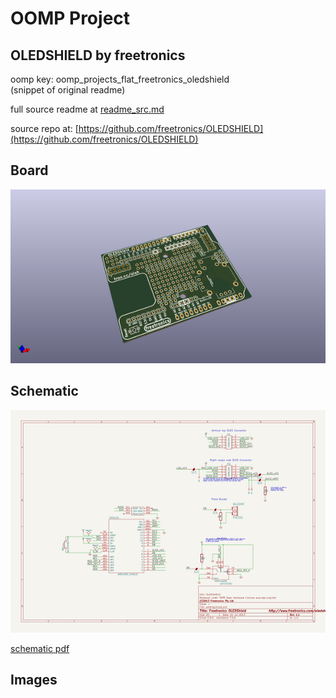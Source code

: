 # OOMP Project  
## OLEDSHIELD  by freetronics  
  
oomp key: oomp_projects_flat_freetronics_oledshield  
(snippet of original readme)  
  
  
  full source readme at [readme_src.md](readme_src.md)  
  
source repo at: [https://github.com/freetronics/OLEDSHIELD](https://github.com/freetronics/OLEDSHIELD)  
## Board  
  
[![working_3d.png](working_3d_600.png)](working_3d.png)  
## Schematic  
  
[![working_schematic.png](working_schematic_600.png)](working_schematic.png)  
  
[schematic pdf](working_schematic.pdf)  
## Images  
